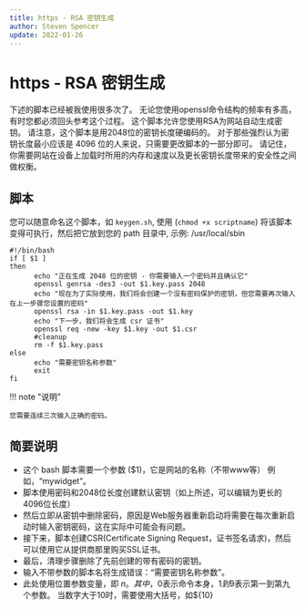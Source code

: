 ```yaml
---
title: https - RSA 密钥生成
author: Steven Spencer
update: 2022-01-26
---
```


# https - RSA 密钥生成

下述的脚本已经被我使用很多次了。 无论您使用openssl命令结构的频率有多高，有时您都必须回头参考这个过程。 这个脚本允许您使用RSA为网站自动生成密钥。 请注意，这个脚本是用2048位的密钥长度硬编码的。 对于那些强烈认为密钥长度最小应该是 4096 位的人来说，只需要更改脚本的一部分即可。 请记住，你需要网站在设备上加载时所用的内存和速度以及更长密钥长度带来的安全性之间做权衡。

## 脚本

您可以随意命名这个脚本，如 `keygen.sh`, 使用 (`chmod +x scriptname`) 将该脚本变得可执行，然后把它放到您的 path 目录中, 示例: /usr/local/sbin

```
#!/bin/bash
if [ $1 ]
then
      echo "正在生成 2048 位的密钥 - 你需要输入一个密码并且确认它"
      openssl genrsa -des3 -out $1.key.pass 2048
      echo "现在为了实际使用，我们将会创建一个没有密码保护的密钥，但您需要再次输入在上一步骤您设置的密码"
      openssl rsa -in $1.key.pass -out $1.key
      echo "下一步，我们将会生成 csr 证书"
      openssl req -new -key $1.key -out $1.csr
      #cleanup
      rm -f $1.key.pass
else
      echo "需要密钥名称参数"
      exit
fi
```

!!! note "说明"

    您需要连续三次输入正确的密码。

## 简要说明

* 这个 bash 脚本需要一个参数 ($1)，它是网站的名称（不带www等） 例如，“mywidget”。
* 脚本使用密码和2048位长度创建默认密钥（如上所述，可以编辑为更长的4096位长度）
* 然后立即从密钥中删除密码，原因是Web服务器重新启动将需要在每次重新启动时输入密钥密码，这在实际中可能会有问题。
* 接下来，脚本创建CSR(Certificate Signing Request，证书签名请求)，然后可以使用它从提供商那里购买SSL证书。
* 最后，清理步骤删除了先前创建的带有密码的密钥。
* 输入不带参数的脚本名将生成错误：“需要密钥名称参数”。
* 此处使用位置参数变量，即 $n。 其中，$0表示命令本身，$1到$9表示第一到第九个参数。 当数字大于10时，需要使用大括号，如${10}